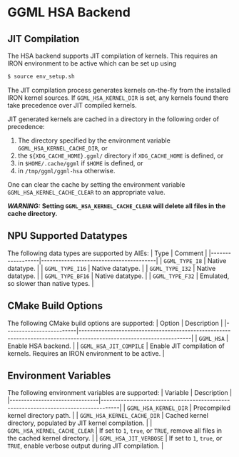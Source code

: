 # GGML HSA Backend

## JIT Compilation

The HSA backend supports JIT compilation of kernels. This requires an IRON environment to be active which can be set up using
```bash
$ source env_setup.sh
```

The JIT compilation process generates kernels on-the-fly from the installed IRON kernel sources. If `GGML_HSA_KERNEL_DIR` is set, any kernels found there take precedence over JIT compiled kernels.

JIT generated kernels are cached in a directory in the following order of precedence:
1. The directory specified by the environment variable `GGML_HSA_KERNEL_CACHE_DIR`, or
2. the `${XDG_CACHE_HOME}.ggml/` directory if `XDG_CACHE_HOME` is defined, or
3. in `$HOME/.cache/ggml` if `$HOME` is defined, or
4. in `/tmp/ggml/ggml-hsa` otherwise.

One can clear the cache by setting the environment variable `GGML_HSA_KERNEL_CACHE_CLEAR` to an appropriate value.

***WARNING:*** **Setting `GGML_HSA_KERNEL_CACHE_CLEAR` will delete all files in the cache directory.**

## NPU Supported Datatypes

The following data types are supported by AIEs:
| Type             | Comment                                |
|------------------|----------------------------------------|
| `GGML_TYPE_I8`   | Native datatype.                       |
| `GGML_TYPE_I16`  | Native datatype.                       |
| `GGML_TYPE_I32`  | Native datatype.                       |
| `GGML_TYPE_BF16` | Native datatype.                       |
| `GGML_TYPE_F32`  | Emulated, so slower than native types. |

## CMake Build Options

The following CMake build options are supported:
| Option                  | Description                                                                                                         |
|-------------------------|---------------------------------------------------------------------------------------------------------------------|
| `GGML_HSA`              | Enable HSA backend.                                                                                                 |
| `GGML_HSA_JIT_COMPILE`  | Enable JIT compilation of kernels. Requires an IRON environment to be active.                                       |

## Environment Variables

The following environment variables are supported:
| Variable                      | Description                                                                        |
|-------------------------------|------------------------------------------------------------------------------------|
| `GGML_HSA_KERNEL_DIR`         | Precompiled kernel directory path.                                                 |
| `GGML_HSA_KERNEL_CACHE_DIR`   | Cached kernel directory, populated by JIT kernel compilation.                      |
| `GGML_HSA_KERNEL_CACHE_CLEAR` | If set to `1`, `true`, or `TRUE`, remove all files in the cached kernel directory. |
| `GGML_HSA_JIT_VERBOSE`        | If set to `1`, `true`, or `TRUE`, enable verbose output during JIT compilation.    |
